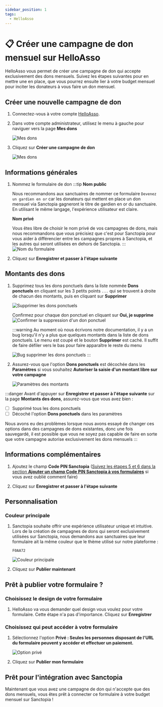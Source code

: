 ```yaml
---
sidebar_position: 1
tags:
  - HelloAsso
---
```


# 📋 Créer une campagne de don mensuel sur HelloAsso

HelloAsso vous permet de créer une campagne de don qui accepte exclusivement des dons mensuels. Suivez les étapes suivantes pour en mettre une en place, que vous pourrez ensuite lier à votre budget mensuel pour inciter les donateurs à vous faire un don mensuel.

## Créer une nouvelle campagne de don

1. Connectez-vous à votre compte [HelloAsso](https://auth.helloasso.com/connexion?redirect=https://www.helloasso.com/utilisateur/redirection-backoffice&back=https://www.helloasso.com/).

1. Dans votre compte administrateur, utilisez le menu à gauche pour naviguer vers la page **Mes dons**

   ![Mes dons](./img/HelloAsso-Mes-dons.png)

1. Cliquez sur **Créer une campagne de don**

   ![Mes dons](./img/HelloAsso-Mes-dons2.png)

## Informations générales

1. Nommez le formulaire de don
   :::tip
   **Nom public**

   Nous recommandons aux sanctuaires de nommer ce formulaire `Devenez un gardien en or` car les donateurs qui mettent en place un don mensuel via Sanctopia gagneront le titre de gardien en or du sanctuaire. En utilisant le même langage, l'expérience utilisateur est claire.

   **Nom privé**

   Vous êtes libre de choisir le nom privé de vos campagnes de dons, mais nous recommandons que vous précisiez que c'est pour Sanctopia pour vous aider à différencier entre les campagnes propres à Sanctopia, et les autres qui seront utilisées en dehors de Sanctopia.
   :::
   ![Nom du formulaire](./img/HelloAsso-Nom-du-formulaire.png)

1. Cliquez sur **Enregistrer et passer à l'étape suivante**

## Montants des dons

1. Supprimez tous les dons ponctuels dans la liste nommée **Dons ponctuels** en cliquant sur les 3 petits points `...` qui se trouvent à droite de chacun des montants, puis en cliquant sur **Supprimer**

   ![Supprimer les dons ponctuels](./img/HelloAsso-Supprimer-dons-ponctuels.png)

   Confirmez pour chaque don ponctuel en cliquant sur **Oui, je supprime**
   ![Confirmer la suppression d'un don ponctuel](./img/HelloAsso-Confirmer-supprimer-dons-ponctuels.png)


   :::warning
   Au moment où nous écrivons notre documentation, il y a un bug lorsqu'il n'y a plus que quelques montants dans la liste de dons ponctuels. Le menu est coupé et le bouton **Supprimer** est caché. Il suffit de faire défiler vers le bas pour faire apparaître le reste du menu

   ![Bug supprimer les dons ponctuels](./img/HelloAsso-Bug-supprimer-dons-ponctuels.png)
   :::

1. Assurez-vous que l'option **Dons ponctuels** est décochée dans les **Paramètres** si vous souhaitez **Autoriser la saisie d'un montant libre sur votre campagne**

   ![Paramètres des montants](./img/HelloAsso-Montants-parametres.png)

:::danger
Avant d'appuyer sur **Enregistrer et passer à l'étape suivante** sur la page **Montants des dons**, assurez-vous que vous avez bien :

- [ ] Supprimé tous les dons ponctuels
- [ ] Décoché l'option **Dons ponctuels** dans les paramètres

Nous avons eu des problèmes lorsque nous avons essayé de changer ces options dans des campagnes de dons existantes, donc une fois sauvegardé, il est possible que vous ne soyez pas capable de faire en sorte que votre campagne autorise exclusivement les dons mensuels
:::

## Informations complémentaires

1. Ajoutez le champ **Code PIN Sanctopia** ([Suivez les étapes 5 et 6 dans la section **Ajouter un champ Code PIN Sanctopia à vos formulaires**](../HelloAsso/formulaires-compatible) si vous avez oublié comment faire)

1. Cliquez sur **Enregistrer et passer à l'étape suivante**

## Personnalisation

### Couleur principale

1. Sanctopia souhaite offrir une expérience utilisateur unique et intuitive. Lors de la création de campagnes de dons qui seront exclusivement utilisées sur Sanctopia, nous demandons aux sanctuaires que leur formulaire ait la même couleur que le thème utilisé sur notre plateforme :
   ```
   F0AA72
   ```

   ![Couleur principale](./img/HelloAsso-Couleur-principale.png)

1. Cliquez sur **Publier maintenant**

## Prêt à publier votre formulaire ?

### Choisissez le design de votre formulaire

1. HelloAsso va vous demander quel design vous voulez pour votre formulaire. Cette étape n'a pas d'importance. Cliquez sur **Enregistrer**

### Choisissez qui peut accéder à votre formulaire

1. Sélectionnez l'option **Privé : Seules les personnes disposant de l'URL du formulaire peuvent y accéder et effectuer un paiement.** 

   ![Option privé](./img/HelloAsso-Pret-a-publier-votre-formulaire-2.png)

1. Cliquez sur **Publier mon formulaire**

## Prêt pour l'intégration avec Sanctopia

Maintenant que vous avez une campagne de don qui n'accepte que des dons mensuels, vous êtes prêt à connecter ce formulaire à votre budget mensuel sur Sanctopia !